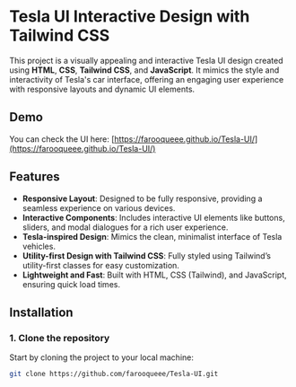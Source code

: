 # Tesla UI Interactive Design with Tailwind CSS

This project is a visually appealing and interactive Tesla UI design created using **HTML**, **CSS**, **Tailwind CSS**, and **JavaScript**. It mimics the style and interactivity of Tesla's car interface, offering an engaging user experience with responsive layouts and dynamic UI elements.

## Demo

You can check the UI here: [https://farooqueee.github.io/Tesla-UI/](https://farooqueee.github.io/Tesla-UI/)



## Features
- **Responsive Layout**: Designed to be fully responsive, providing a seamless experience on various devices.
- **Interactive Components**: Includes interactive UI elements like buttons, sliders, and modal dialogues for a rich user experience.
- **Tesla-inspired Design**: Mimics the clean, minimalist interface of Tesla vehicles.
- **Utility-first Design with Tailwind CSS**: Fully styled using Tailwind’s utility-first classes for easy customization.
- **Lightweight and Fast**: Built with HTML, CSS (Tailwind), and JavaScript, ensuring quick load times.

## Installation

### 1. Clone the repository
Start by cloning the project to your local machine:

```bash
git clone https://github.com/farooqueee/Tesla-UI.git

